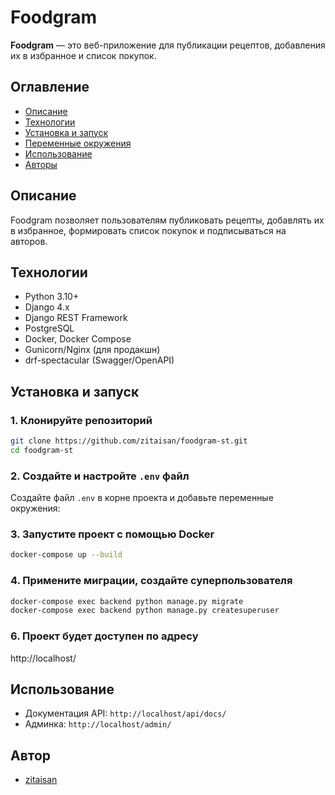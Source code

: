 # Foodgram

**Foodgram** — это веб-приложение для публикации рецептов, добавления их в избранное и список покупок.

## Оглавление

- [Описание](#описание)
- [Технологии](#технологии)
- [Установка и запуск](#установка-и-запуск)
- [Переменные окружения](#переменные-окружения)
- [Использование](#использование)
- [Авторы](#авторы)

## Описание

Foodgram позволяет пользователям публиковать рецепты, добавлять их в избранное, формировать список покупок и подписываться на авторов.

## Технологии

- Python 3.10+
- Django 4.x
- Django REST Framework
- PostgreSQL
- Docker, Docker Compose
- Gunicorn/Nginx (для продакшн)
- drf-spectacular (Swagger/OpenAPI)

## Установка и запуск

### 1. Клонируйте репозиторий

```bash
git clone https://github.com/zitaisan/foodgram-st.git
cd foodgram-st
```

### 2. Создайте и настройте `.env` файл

Создайте файл `.env` в корне проекта и добавьте переменные окружения:

### 3. Запустите проект с помощью Docker


```bash
docker-compose up --build
```

### 4. Примените миграции, создайте суперпользователя

```bash
docker-compose exec backend python manage.py migrate
docker-compose exec backend python manage.py createsuperuser
```

### 6. Проект будет доступен по адресу
http://localhost/

## Использование

- Документация API: `http://localhost/api/docs/`
- Админка: `http://localhost/admin/`

## Автор

- [zitaisan](https://github.com/zitaisan)



